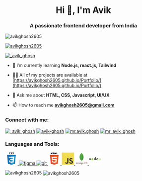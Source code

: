 <h1 align="center">Hi 👋, I'm Avik</h1>
<h3 align="center">A passionate frontend developer from India</h3>

<p align="left"> <img src="https://komarev.com/ghpvc/?username=avikghosh2605&label=Profile%20views&color=0e75b6&style=flat" alt="avikghosh2605" /> </p>

<p align="left"> <a href="https://github.com/ryo-ma/github-profile-trophy"><img src="https://github-profile-trophy.vercel.app/?username=avikghosh2605" alt="avikghosh2605" /></a> </p>

<p align="left"> <a href="https://twitter.com/_avik_ghosh" target="blank"><img src="https://img.shields.io/twitter/follow/_avik_ghosh?logo=twitter&style=for-the-badge" alt="_avik_ghosh" /></a> </p>

- 🌱 I’m currently learning **Node.js, react.js, Tailwind**

- 👨‍💻 All of my projects are available at [https://avikghosh2605.github.io/Portfolio/](https://avikghosh2605.github.io/Portfolio/)

- 💬 Ask me about **HTML, CSS, Javascript, UI/UX**

- 📫 How to reach me **avikghosh2605@gmail.com**

<h3 align="left">Connect with me:</h3>
<p align="left">
<a href="https://twitter.com/_avik_ghosh" target="blank"><img align="center" src="https://raw.githubusercontent.com/rahuldkjain/github-profile-readme-generator/master/src/images/icons/Social/twitter.svg" alt="_avik_ghosh" height="30" width="40" /></a>
<a href="https://linkedin.com/in/avik-ghosh" target="blank"><img align="center" src="https://raw.githubusercontent.com/rahuldkjain/github-profile-readme-generator/master/src/images/icons/Social/linked-in-alt.svg" alt="avik-ghosh" height="30" width="40" /></a>
<a href="https://fb.com/mr.avik.ghosh" target="blank"><img align="center" src="https://raw.githubusercontent.com/rahuldkjain/github-profile-readme-generator/master/src/images/icons/Social/facebook.svg" alt="mr.avik.ghosh" height="30" width="40" /></a>
<a href="https://instagram.com/mr_avik_ghosh" target="blank"><img align="center" src="https://raw.githubusercontent.com/rahuldkjain/github-profile-readme-generator/master/src/images/icons/Social/instagram.svg" alt="mr_avik_ghosh" height="30" width="40" /></a>
</p>

<h3 align="left">Languages and Tools:</h3>
<p align="left"> <a href="https://www.w3schools.com/css/" target="_blank" rel="noreferrer"> <img src="https://raw.githubusercontent.com/devicons/devicon/master/icons/css3/css3-original-wordmark.svg" alt="css3" width="40" height="40"/> </a> <a href="https://www.figma.com/" target="_blank" rel="noreferrer"> <img src="https://www.vectorlogo.zone/logos/figma/figma-icon.svg" alt="figma" width="40" height="40"/> </a> <a href="https://git-scm.com/" target="_blank" rel="noreferrer"> <img src="https://www.vectorlogo.zone/logos/git-scm/git-scm-icon.svg" alt="git" width="40" height="40"/> </a> <a href="https://www.w3.org/html/" target="_blank" rel="noreferrer"> <img src="https://raw.githubusercontent.com/devicons/devicon/master/icons/html5/html5-original-wordmark.svg" alt="html5" width="40" height="40"/> </a> <a href="https://developer.mozilla.org/en-US/docs/Web/JavaScript" target="_blank" rel="noreferrer"> <img src="https://raw.githubusercontent.com/devicons/devicon/master/icons/javascript/javascript-original.svg" alt="javascript" width="40" height="40"/> </a> <a href="https://www.mongodb.com/" target="_blank" rel="noreferrer"> <img src="https://raw.githubusercontent.com/devicons/devicon/master/icons/mongodb/mongodb-original-wordmark.svg" alt="mongodb" width="40" height="40"/> </a> <a href="https://nodejs.org" target="_blank" rel="noreferrer"> <img src="https://raw.githubusercontent.com/devicons/devicon/master/icons/nodejs/nodejs-original-wordmark.svg" alt="nodejs" width="40" height="40"/> </a> </p>

<p><img align="left" src="https://github-readme-stats.vercel.app/api/top-langs?username=avikghosh2605&show_icons=true&locale=en&layout=compact" alt="avikghosh2605" /></p>

<p>&nbsp;<img align="center" src="https://github-readme-stats.vercel.app/api?username=avikghosh2605&show_icons=true&locale=en" alt="avikghosh2605" /></p>

